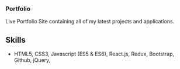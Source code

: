 ### Portfolio

Live Portfolio Site containing all of my latest projects and applications.

## Skills

* HTML5, CSS3, Javascript (ES5 & ES6), React.js, Redux, Bootstrap, Github, jQuery, 
